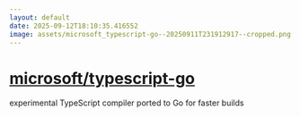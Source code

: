 ```yaml
---
layout: default
date: 2025-09-12T18:10:35.416552
image: assets/microsoft_typescript-go--20250911T231912917--cropped.png
---
```


# [microsoft/typescript-go](https://github.com/microsoft/typescript-go)

experimental TypeScript compiler ported to Go for faster builds
